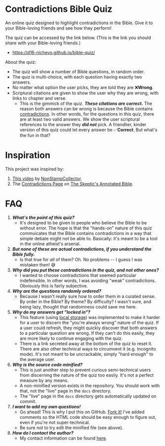 # Contradictions Bible Quiz

An online quiz designed to highlight contradictions in the Bible. Give it to your Bible-loving friends and see how they perform!

The quiz can be accessed by the link below. (This is the link you should share with your Bible-loving friends.)

* https://d16-nichevo.github.io/bible-quiz/

About the quiz:

* The quiz will show a number of Bible questions, in random order.
* The quiz is multi-choice, with each question having exactly two answers.
* No matter what option the user picks, they are told they are ❌**Wrong**.
* Scriptural citations are given to show the user why they are wrong, with links to chapter and verse.
  * This is the gimmick of the quiz. ***These citations are correct.*** The reason both answers can be wrong is because the Bible contains [contradictions](https://skepticsannotatedbible.com/first/contra2_list.html). In other words, for the questions in this quiz, there are at least two valid answers. We show the user scriptural references to the answer they ***did not*** pick. A friendlier, kinder version of this quiz could let every answer be ✅**Correct**. But what's the fun in that?

# Inspiration

This project was inspired by:

1. [This video](https://www.youtube.com/watch?v=RB3g6mXLEKk) by [NonStampCollector](nonstampcollector.com).
1. The [Contradictions Page](https://skepticsannotatedbible.com/first/contra2_list.html) on [The Skeptic's Annotated Bible](https://skepticsannotatedbible.com/).

# FAQ

1. ***What's the point of this quiz?***
   * It's designed to be given to people who believe the Bible to be without error. The hope is that the "hands-on" nature of this quiz commuicates that the Bible contains contradictions in a way that simple debate might not be able to. Basically: it's meant to be a tool in the online atheist's arsenal.
1. ***But none of these are actual contradictions, if you understand the Bible fully.***
   * Is that true for *all* of them? Oh. No problems -- I guess I was mistaken then! 😅
1. ***Why did you put these contradictions in the quiz, and not other ones?***
   * I wanted to choose contradictions that seemed particular indefensible. In other words, I was avoiding "weak" contradictions. Obviously this is fairly subjective.
1. ***Why are the questions randomly ordered?***
   * Because I wasn't really sure how to order them in a curated sense. By order in the Bible? By theme? By difficulty? I wasn't sure, and being lazy, thought that randomness could save me here.
1. ***Why do my answers get "locked in"?***
   * This feature (using [local storage](https://developer.mozilla.org/en-US/docs/Web/API/Window/localStorage)) was implemented to make it harder for a user to discern the "you're always wrong" nature of the quiz. If a user could refresh, they might quickly discover that both answers to a particular question are wrong. If they can't do this easily, they are more likely to continue engaging with the quiz.
   * There is a link secreted away at the bottom of the quiz to reset it. There are also other technical ways to circumvent it (e.g. Incognito mode). It's not meant to be uncrackable, simply "hard enough" to the average user.
1. ***Why is the source code minified?***
   * This is just another step to prevent curious semi-technical users from discerning the nature of the quiz too easily. It's not a perfect measure by any means.
   * A non-minified version exists in the repository. You should work with that, not the "live" page in the `docs` directory.
   * The "live" page in the `docs` directory gets automatically updated on commit.
1. ***I want to add my own questions!***
   * Go ahead! This is why I put this on GitHub. [Fork it!](https://heardlibrary.github.io/digital-scholarship/manage/control/github/fork/) I've added comments so the HTML code should be easy enough to figure out, even if you're not super-technical.
   * Be sure not to try edit the minified file (see above).
1. ***How do I contact the author?***
   * My contact information can be found [here](https://deck16.net/contact).
